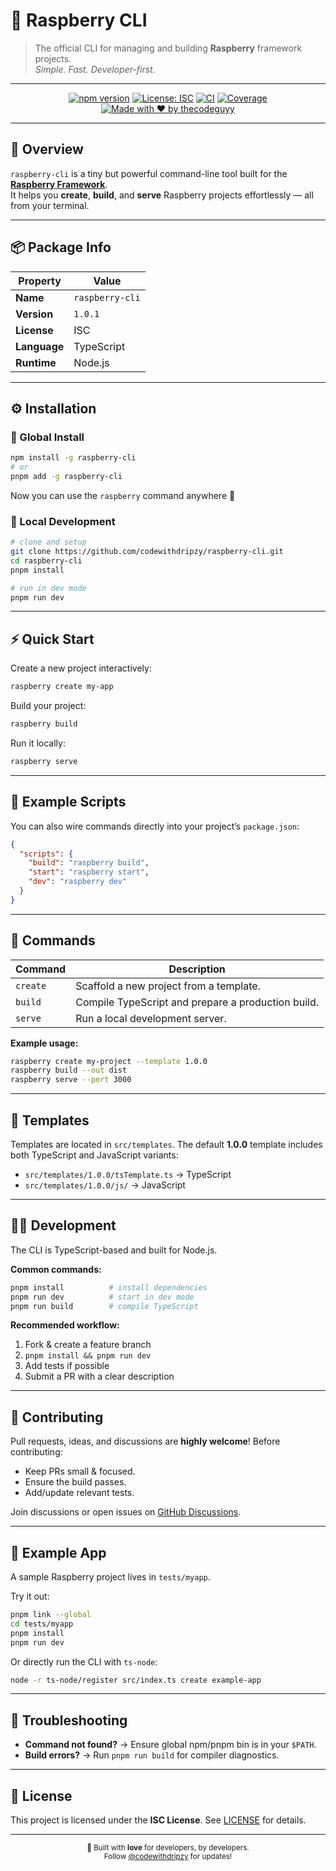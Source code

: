 # 🍓 Raspberry CLI  
> The official CLI for managing and building **Raspberry** framework projects.  
> *Simple. Fast. Developer-first.*

---

<div align="center">

[![npm version](https://img.shields.io/npm/v/raspberry-cli.svg?color=ff3c67&style=flat-square)](https://www.npmjs.com/package/raspberry-cli)
[![License: ISC](https://img.shields.io/badge/License-ISC-brightgreen.svg?style=flat-square)](LICENSE)
[![CI](https://img.shields.io/github/actions/workflow/status/codewithdripzy/raspberry-cli/ci.yml?label=CI&style=flat-square)](https://github.com/codewithdripzy/raspberry-cli/actions)
[![Coverage](https://img.shields.io/codecov/c/github/codewithdripzy/raspberry-cli?style=flat-square&color=yellow)](https://codecov.io/gh/codewithdripzy/raspberry-cli)
[![Made with ❤️ by thecodeguyy](https://img.shields.io/badge/made%20with-%E2%9D%A4%EF%B8%8F-ff3c67?style=flat-square)](https://github.com/codewithdripzy)

</div>

---

## 🚀 Overview

`raspberry-cli` is a tiny but powerful command-line tool built for the [**Raspberry Framework**](https://github.com/codewithdripzy/Raspberry).  
It helps you **create**, **build**, and **serve** Raspberry projects effortlessly — all from your terminal.

---

## 📦 Package Info

| Property | Value |
|-----------|--------|
| **Name** | `raspberry-cli` |
| **Version** | `1.0.1` |
| **License** | ISC |
| **Language** | TypeScript |
| **Runtime** | Node.js |

---

## ⚙️ Installation

### 🔹 Global Install

```bash
npm install -g raspberry-cli
# or
pnpm add -g raspberry-cli
````

Now you can use the `raspberry` command anywhere 🎉

### 🔹 Local Development

```bash
# clone and setup
git clone https://github.com/codewithdripzy/raspberry-cli.git
cd raspberry-cli
pnpm install

# run in dev mode
pnpm run dev
```

---

## ⚡ Quick Start

Create a new project interactively:

```bash
raspberry create my-app
```

Build your project:

```bash
raspberry build
```

Run it locally:

```bash
raspberry serve
```

---

## 🧠 Example Scripts

You can also wire commands directly into your project’s `package.json`:

```json
{
  "scripts": {
    "build": "raspberry build",
    "start": "raspberry start",
    "dev": "raspberry dev"
  }
}
```

---

## 🧩 Commands

| Command  | Description                                        |
| -------- | -------------------------------------------------- |
| `create` | Scaffold a new project from a template.            |
| `build`  | Compile TypeScript and prepare a production build. |
| `serve`  | Run a local development server.                    |

**Example usage:**

```bash
raspberry create my-project --template 1.0.0
raspberry build --out dist
raspberry serve --port 3000
```

---

## 🎨 Templates

Templates are located in `src/templates`.
The default **1.0.0** template includes both TypeScript and JavaScript variants:

* `src/templates/1.0.0/tsTemplate.ts` → TypeScript
* `src/templates/1.0.0/js/` → JavaScript

---

## 🧑‍💻 Development

The CLI is TypeScript-based and built for Node.js.

**Common commands:**

```bash
pnpm install          # install dependencies
pnpm run dev          # start in dev mode
pnpm run build        # compile TypeScript
```

**Recommended workflow:**

1. Fork & create a feature branch
2. `pnpm install && pnpm run dev`
3. Add tests if possible
4. Submit a PR with a clear description

---

## 🤝 Contributing

Pull requests, ideas, and discussions are **highly welcome**!
Before contributing:

* Keep PRs small & focused.
* Ensure the build passes.
* Add/update relevant tests.

Join discussions or open issues on [GitHub Discussions](https://github.com/codewithdripzy/Raspberry/discussions).

---

## 🧩 Example App

A sample Raspberry project lives in `tests/myapp`.

Try it out:

```bash
pnpm link --global
cd tests/myapp
pnpm install
pnpm run dev
```

Or directly run the CLI with `ts-node`:

```bash
node -r ts-node/register src/index.ts create example-app
```

---

## 🩵 Troubleshooting

* **Command not found?** → Ensure global npm/pnpm bin is in your `$PATH`.
* **Build errors?** → Run `pnpm run build` for compiler diagnostics.

---

## 🪪 License

This project is licensed under the **ISC License**.
See [LICENSE](./LICENSE) for details.

---

<div align="center">
  <sub>🍓 Built with <strong>love</strong> for developers, by developers.</sub><br/>
  <sub>Follow <a href="https://github.com/codewithdripzy">@codewithdripzy</a> for updates!</sub>
</div>